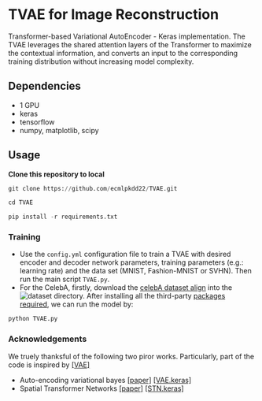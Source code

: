 # TVAE for Image Reconstruction
Transformer-based Variational AutoEncoder - Keras implementation. 
The TVAE leverages the shared attention layers of the Transformer to maximize the contextual information, and converts an input to the corresponding training distribution without increasing model complexity.

## Dependencies

- 1 GPU
- keras
- tensorflow
- numpy, matplotlib, scipy 

## Usage

**Clone this repository to local**

```python
git clone https://github.com/ecmlpkdd22/TVAE.git

cd TVAE

pip install -r requirements.txt
```

### Training

- Use the ```config.yml``` configuration file to train a TVAE with desired encoder and decoder network parameters, training parameters (e.g.: learning rate) and the data set (MNIST, Fashion-MNIST or SVHN). Then run the main script ```TVAE.py```.
- For the CelebA, firstly, download the [celebA dataset align](http://mmlab.ie.cuhk.edu.hk/projects/CelebA.html) into the ![dataset](dataset/) directory. After installing all the third-party [packages required](https://keras.io/examples/generative/dcgan_overriding_train_step/),  we can run the model by:


```bash
python TVAE.py
```


### Acknowledgements
We truely thanksful of the following two piror works. Particularly, part of the code is inspired by [[VAE]](https://github.com/chaitanya100100/VAE-for-Image-Generation)
+ Auto-encoding variational bayes [[paper]](https://arxiv.org/pdf/1312.6114.pdf) [[VAE.keras]](https://github.com/chaitanya100100/VAE-for-Image-Generation)
+ Spatial Transformer Networks [[paper]](https://arxiv.org/pdf/1506.02025.pdf) [[STN.keras]](https://github.com/oarriaga/STN.keras)

